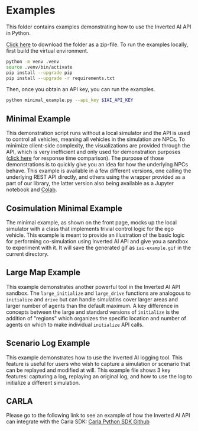 # Examples

This folder contains examples demonstrating how to use the Inverted AI API in Python. 
<!-- start exampels -->
[Click here](https://download-directory.github.io/?url=https://github.com/inverted-ai/invertedai/tree/master/examples) to download the folder as a zip-file.
To run the examples locally, first build the virtual environment.
```bash
python -m venv .venv
source .venv/bin/activate
pip install --upgrade pip
pip install --upgrade -r requirements.txt
```
Then, once you obtain an API key, you can run the examples.
```bash
python minimal_example.py --api_key $IAI_API_KEY
```
## Minimal Example

This demonstration script runs without a local simulator and the API is used to control
all vehicles, meaning all vehicles in the simulation are NPCs. To minimize client-side
complexity, the visualizations are provided through the API, which is very inefficient
and only used for demonstration purposes ([click here](https://colab.research.google.com/github/inverted-ai/invertedai-drive/blob/develop/examples/response_time.ipynb) for response time comparison). The purpose of those demonstrations is to
quickly give you an idea for how the underlying NPCs behave. This example is available
in a few different versions, one calling the underlying REST API directly, and others
using the wrapper provided as a part of our library, the latter version also being
available as a Jupyter notebook and
[Colab](https://colab.research.google.com/github/inverted-ai/invertedai-drive/blob/develop/examples/npc_only.ipynb).

## Cosimulation Minimal Example

The minimal example, as shown on the front page, mocks up the local simulator with
a class that implements trivial control logic for the ego vehicle. This example is
meant to provide an illustration of the basic logic for performing co-simulation
using Inverted AI API and give you a sandbox to experiment with it. It will save 
the generated gif as `iai-example.gif` in the current directory.

## Large Map Example

This example demonstrates another powerful tool in the Inverted AI API sandbox. The 
`large_initialize` and `large_drive` functions are analogous to `initialize` and `drive`
but can handle simulatins cover larger areas and larger number of agents than the default 
maximum. A key difference in concepts between the large and standard versions of `initialize` 
is the addition of "regions" which organizes the specific location and number of agents on which 
to make individual `initialize` API calls.

## Scenario Log Example

This example demonstrates how to use the Inverted AI logging tool. This feature is useful for users
who wish to capture a simulation or scenario that can be replayed and modified at will. This example
file shows 3 key features: capturing a log, replaying an original log, and how to use the log to 
initialize a different simulation.

## CARLA

Please go to the following link to see an example of how the Inverted AI API can integrate with the Carla SDK: [Carla Python SDK Github](https://github.com/carla-simulator/carla/blob/ue5-dev/PythonAPI/examples/invertedai_traffic.py)

<!-- end exampels -->
